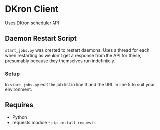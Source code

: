 # DKron Client

Uses DKron scheduler API

## Daemon Restart Script
`start_jobs.py` was created to restart daemons. Uses a thread for each when restarting as we don't get a response from the API for these, presumably because they themselves run indefinitely.

### Setup
In `start_jobs.py` edit the job list in line 3 and the URL in line 5 to suit your environment.

## Requires
- Python
- requests module - `pip install requests`